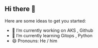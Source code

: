 ## Hi there 👋

Here are some ideas to get you started:

- 🔭 I’m currently working on AKS , Github
- 🌱 I’m currently learning  Gitops , Python
- 😄 Pronouns: He / him


